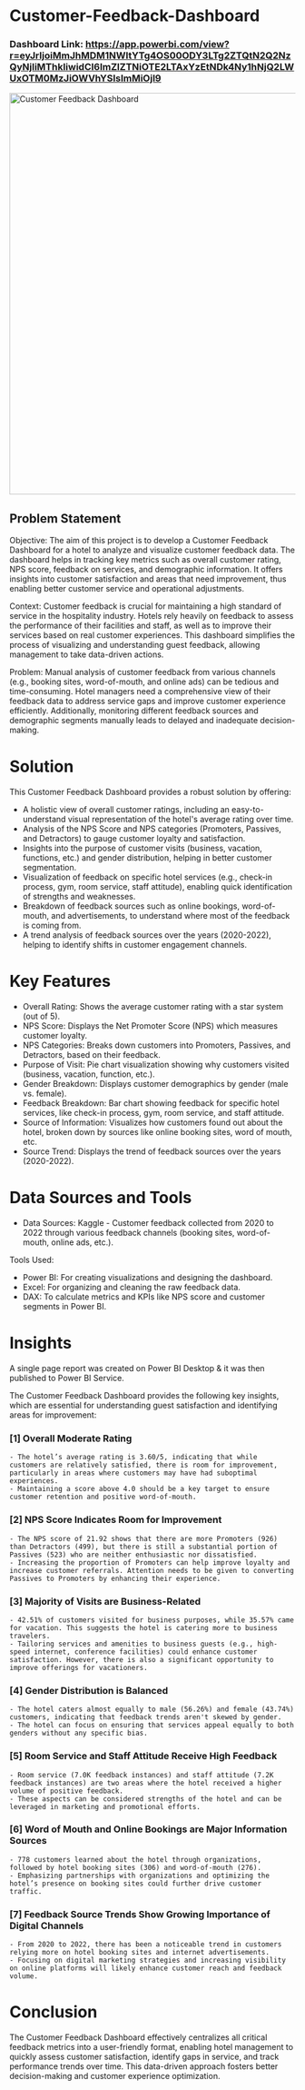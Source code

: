 # Customer-Feedback-Dashboard

### Dashboard Link: https://app.powerbi.com/view?r=eyJrIjoiMmJhMDM1NWItYTg4OS00ODY3LTg2ZTQtN2Q2NzQyNjliMThkIiwidCI6ImZlZTNiOTE2LTAxYzEtNDk4Ny1hNjQ2LWUxOTM0MzJiOWVhYSIsImMiOjl9

<img width="707" alt="Customer Feedback Dashboard" src="https://github.com/user-attachments/assets/5a782b25-709b-4a50-b0cd-c80566bd3189">

## Problem Statement

Objective: The aim of this project is to develop a Customer Feedback Dashboard for a hotel to analyze and visualize customer feedback data. The dashboard helps in tracking key metrics such as overall customer rating, NPS score, feedback on services, and demographic information. It offers insights into customer satisfaction and areas that need improvement, thus enabling better customer service and operational adjustments.

Context: Customer feedback is crucial for maintaining a high standard of service in the hospitality industry. Hotels rely heavily on feedback to assess the performance of their facilities and staff, as well as to improve their services based on real customer experiences. This dashboard simplifies the process of visualizing and understanding guest feedback, allowing management to take data-driven actions.

Problem: Manual analysis of customer feedback from various channels (e.g., booking sites, word-of-mouth, and online ads) can be tedious and time-consuming. Hotel managers need a comprehensive view of their feedback data to address service gaps and improve customer experience efficiently. Additionally, monitoring different feedback sources and demographic segments manually leads to delayed and inadequate decision-making.

# Solution

This Customer Feedback Dashboard provides a robust solution by offering:

- A holistic view of overall customer ratings, including an easy-to-understand visual representation of the hotel's average rating over time.
- Analysis of the NPS Score and NPS categories (Promoters, Passives, and Detractors) to gauge customer loyalty and satisfaction.
- Insights into the purpose of customer visits (business, vacation, functions, etc.) and gender distribution, helping in better customer segmentation.
- Visualization of feedback on specific hotel services (e.g., check-in process, gym, room service, staff attitude), enabling quick identification of strengths and weaknesses.
- Breakdown of feedback sources such as online bookings, word-of-mouth, and advertisements, to understand where most of the feedback is coming from.
- A trend analysis of feedback sources over the years (2020-2022), helping to identify shifts in customer engagement channels.

# Key Features

- Overall Rating: Shows the average customer rating with a star system (out of 5).
- NPS Score: Displays the Net Promoter Score (NPS) which measures customer loyalty.
- NPS Categories: Breaks down customers into Promoters, Passives, and Detractors, based on their feedback.
- Purpose of Visit: Pie chart visualization showing why customers visited (business, vacation, function, etc.).
- Gender Breakdown: Displays customer demographics by gender (male vs. female).
- Feedback Breakdown: Bar chart showing feedback for specific hotel services, like check-in process, gym, room service, and staff attitude.
- Source of Information: Visualizes how customers found out about the hotel, broken down by sources like online booking sites, word of mouth, etc.
- Source Trend: Displays the trend of feedback sources over the years (2020-2022).

# Data Sources and Tools

- Data Sources: Kaggle - Customer feedback collected from 2020 to 2022 through various feedback channels (booking sites, word-of-mouth, online ads, etc.).

Tools Used:
- Power BI: For creating visualizations and designing the dashboard.
- Excel: For organizing and cleaning the raw feedback data.
- DAX: To calculate metrics and KPIs like NPS score and customer segments in Power BI.

# Insights

A single page report was created on Power BI Desktop & it was then published to Power BI Service.

The Customer Feedback Dashboard provides the following key insights, which are essential for understanding guest satisfaction and identifying areas for improvement:

### [1] Overall Moderate Rating

    - The hotel’s average rating is 3.60/5, indicating that while customers are relatively satisfied, there is room for improvement, particularly in areas where customers may have had suboptimal experiences.
    - Maintaining a score above 4.0 should be a key target to ensure customer retention and positive word-of-mouth.
           
### [2] NPS Score Indicates Room for Improvement

    - The NPS score of 21.92 shows that there are more Promoters (926) than Detractors (499), but there is still a substantial portion of Passives (523) who are neither enthusiastic nor dissatisfied.
    - Increasing the proportion of Promoters can help improve loyalty and increase customer referrals. Attention needs to be given to converting Passives to Promoters by enhancing their experience. 
  
  ### [3] Majority of Visits are Business-Related

    - 42.51% of customers visited for business purposes, while 35.57% came for vacation. This suggests the hotel is catering more to business travelers.
    - Tailoring services and amenities to business guests (e.g., high-speed internet, conference facilities) could enhance customer satisfaction. However, there is also a significant opportunity to improve offerings for vacationers.

 ### [4] Gender Distribution is Balanced
 
    - The hotel caters almost equally to male (56.26%) and female (43.74%) customers, indicating that feedback trends aren't skewed by gender.
    - The hotel can focus on ensuring that services appeal equally to both genders without any specific bias.

### [5]  Room Service and Staff Attitude Receive High Feedback

    - Room service (7.0K feedback instances) and staff attitude (7.2K feedback instances) are two areas where the hotel received a higher volume of positive feedback.
    - These aspects can be considered strengths of the hotel and can be leveraged in marketing and promotional efforts.

### [6]  Word of Mouth and Online Bookings are Major Information Sources

    - 778 customers learned about the hotel through organizations, followed by hotel booking sites (306) and word-of-mouth (276).
    - Emphasizing partnerships with organizations and optimizing the hotel’s presence on booking sites could further drive customer traffic.

### [7]  Feedback Source Trends Show Growing Importance of Digital Channels

    - From 2020 to 2022, there has been a noticeable trend in customers relying more on hotel booking sites and internet advertisements.
    - Focusing on digital marketing strategies and increasing visibility on online platforms will likely enhance customer reach and feedback volume.

# Conclusion

The Customer Feedback Dashboard effectively centralizes all critical feedback metrics into a user-friendly format, enabling hotel management to quickly assess customer satisfaction, identify gaps in service, and track performance trends over time. This data-driven approach fosters better decision-making and customer experience optimization.
